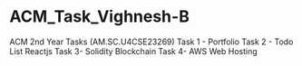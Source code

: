 # ACM_Task_Vighnesh-B
ACM 2nd Year Tasks (AM.SC.U4CSE23269)
Task 1 - Portfolio
Task 2 - Todo List Reactjs
Task 3- Solidity Blockchain
Task 4- AWS Web Hosting
